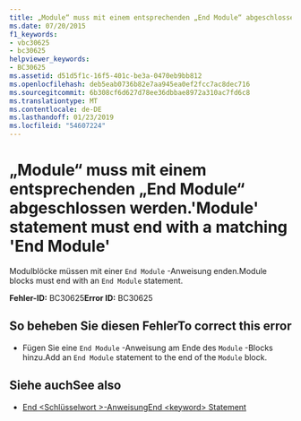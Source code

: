 ```yaml
---
title: „Module“ muss mit einem entsprechenden „End Module“ abgeschlossen werden.
ms.date: 07/20/2015
f1_keywords:
- vbc30625
- bc30625
helpviewer_keywords:
- BC30625
ms.assetid: d51d5f1c-16f5-401c-be3a-0470eb9bb812
ms.openlocfilehash: deb5eab0736b82e7aa945ea0ef2fcc7ac8dec716
ms.sourcegitcommit: 6b308cf6d627d78ee36dbbae8972a310ac7fd6c8
ms.translationtype: MT
ms.contentlocale: de-DE
ms.lasthandoff: 01/23/2019
ms.locfileid: "54607224"
---
```

# <a name="module-statement-must-end-with-a-matching-end-module"></a><span data-ttu-id="0e8e0-102">„Module“ muss mit einem entsprechenden „End Module“ abgeschlossen werden.</span><span class="sxs-lookup"><span data-stu-id="0e8e0-102">'Module' statement must end with a matching 'End Module'</span></span>
<span data-ttu-id="0e8e0-103">Modulblöcke müssen mit einer `End Module` -Anweisung enden.</span><span class="sxs-lookup"><span data-stu-id="0e8e0-103">Module blocks must end with an `End Module` statement.</span></span>  
  
 <span data-ttu-id="0e8e0-104">**Fehler-ID:** BC30625</span><span class="sxs-lookup"><span data-stu-id="0e8e0-104">**Error ID:** BC30625</span></span>  
  
## <a name="to-correct-this-error"></a><span data-ttu-id="0e8e0-105">So beheben Sie diesen Fehler</span><span class="sxs-lookup"><span data-stu-id="0e8e0-105">To correct this error</span></span>  
  
-   <span data-ttu-id="0e8e0-106">Fügen Sie eine `End Module` -Anweisung am Ende des `Module` -Blocks hinzu.</span><span class="sxs-lookup"><span data-stu-id="0e8e0-106">Add an `End Module` statement to the end of the `Module` block.</span></span>  
  
## <a name="see-also"></a><span data-ttu-id="0e8e0-107">Siehe auch</span><span class="sxs-lookup"><span data-stu-id="0e8e0-107">See also</span></span>
- [<span data-ttu-id="0e8e0-108">End \<Schlüsselwort >-Anweisung</span><span class="sxs-lookup"><span data-stu-id="0e8e0-108">End \<keyword> Statement</span></span>](../../visual-basic/language-reference/statements/end-keyword-statement.md)
